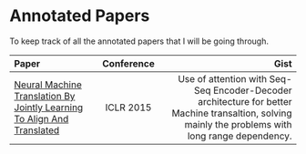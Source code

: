 # Annotated Papers
To keep track of all the annotated papers that I will be going through.

| Paper      | Conference | Gist     | 
| :---        |    :----:   |          ---: |
| [Neural Machine Translation By Jointly Learning To Align And Translated](https://arxiv.org/abs/1409.0473)      |  ICLR 2015        | Use of attention with Seq-Seq Encoder-Decoder architecture for better Machine transaltion, solving mainly the problems with long range dependency.   |

